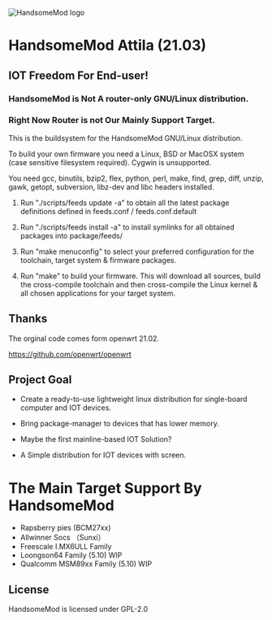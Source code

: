 ![HandsomeMod logo](include/logo.png)

# HandsomeMod Attila (21.03)
## IOT Freedom For End-user!

### HandsomeMod is Not A router-only GNU/Linux distribution.
### Right Now Router is not Our Mainly Support Target.

This is the buildsystem for the HandsomeMod GNU/Linux distribution.

To build your own firmware you need a Linux, BSD or MacOSX system (case
sensitive filesystem required). Cygwin is unsupported.

You need gcc, binutils, bzip2, flex, python, perl, make, find, grep, diff,
unzip, gawk, getopt, subversion, libz-dev and libc headers installed.

1. Run "./scripts/feeds update -a" to obtain all the latest package definitions
defined in feeds.conf / feeds.conf.default

2. Run "./scripts/feeds install -a" to install symlinks for all obtained
packages into package/feeds/ 

3. Run "make menuconfig" to select your preferred configuration for the
toolchain, target system & firmware packages.

4. Run "make" to build your firmware. This will download all sources, build
the cross-compile toolchain and then cross-compile the Linux kernel & all
chosen applications for your target system.

## Thanks

The orginal code comes form openwrt 21.02.

https://github.com/openwrt/openwrt

## Project Goal

- Create a ready-to-use lightweight linux distribution for single-board computer and IOT devices.

- Bring package-manager to devices that has lower memory.

- Maybe the first mainline-based IOT Solution?

- A Simple distribution for IOT devices with screen.


#  The Main Target Support By HandsomeMod

- Rapsberry pies (BCM27xx)
- Allwinner Socs （Sunxi）
- Freescale I.MX6ULL Family
- Loongson64 Family (5.10) WIP
- Qualcomm MSM89xx Family (5.10) WIP


## License

HandsomeMod is licensed under GPL-2.0


